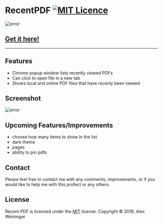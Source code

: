 [logo]: https://github.com/alexweininger/recent-pdfs/blob/master/content/promotional/pr1400v2.png?raw=true ""

[screenshot]: https://github.com/alexweininger/recent-pdfs/blob/master/content/screenshots/global-sc-v2.png?raw=true ""

# RecentPDF [![MIT Licence](https://badges.frapsoft.com/os/mit/mit.png?v=103)](https://opensource.org/licenses/mit-license.php)

![error][logo]

## [Get it here!](https://chrome.google.com/webstore/detail/recent-pdf/ihjgdammecebcjinfmllgniaeneabkdk)

---

## Features

- Chrome popup window lists recently viewed PDFs
- Can click to open file in a new tab
- Shows local and online PDF files that have recenly been viewed

## Screenshot

![error][screenshot]

## Upcoming Features/Improvements

- choose how many items to show in the list
- dark theme
- pages
- ability to pin pdfs

## Contact

Please feel free to contact me with any comments, improvements, or if you would like to help me with this profect or any others.

## License

Recent PDF is licensed under the [MIT](LICENSE) license.
Copyright &copy; 2018, Alex Weininger